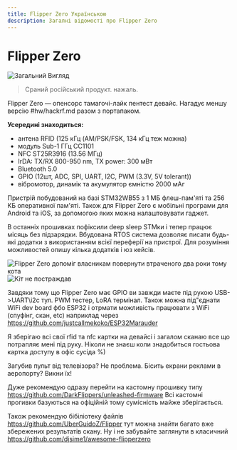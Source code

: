 ```yaml
---
title: Flipper Zero Українською
description: Загалні відомості про Flipper Zero
---
```


# Flipper Zero

![Загальний Вигляд](https://i.imgur.com/gld1jRC.jpeg)


> Сраний російський продукт. нажаль.

Flipper Zero — опенсорс тамагочі-лайк пентест девайс. Нагадує меншу версію #hw/hackrf.md разом з портапаком.

**Усередині знаходиться:**
* антена RFID (125 кГц (AM/PSK/FSK, 134 кГц теж можна)
* модуль Sub-1 ГГц CC1101
* NFC ST25R3916 (13.56 МГц)
* IrDA: TX/RX 800-950 nm, TX power: 300 мВт
* Bluetooth 5.0
* GPIO (12шт, ADC, SPI, UART, I2C, PWM (3.3V, 5V tolerant))
* вібромотор, динамік та акумулятор ємністю 2000 мАг

Пристрій побудований на базі STM32WB55 з 1 МБ флеш-пам'яті та 256 КБ оперативної пам'яті. Також для Flipper Zero є мобільні програми для Android та iOS, за допомогою яких можна налаштовувати гаджет.

В останніх прошивках пофіксили deep sleep STMки і тепер працює місяць без підзарядки. Вбудована RTOS система дозволяє писати будь-які додатки з використанням всієї переферії на пристрої. Для розуміння можливостей опишу кілька додатків і юз кейсів.

![Flipper Zero допоміг власникам повернути втраченого два роки тому кота](https://i.imgur.com/ZSxwYrl.jpeg)
![Кіт не постраждав](https://i.imgur.com/8AGCYPR.png)

Завдяки тому що Flipper Zero має GPIO ви завжди маєте під рукою USB->UART\i2c тул. PWM тестер, LoRA термінал. Також можна під"єднати WiFi dev board фбо ESP32 і отрмати можливість працювати з WiFi (спуфінг, скан, etc) наприклад через https://github.com/justcallmekoko/ESP32Marauder

Я зберігаю всі свої rfid та nfc картки на девайсі і загалом сканаю все що потрапляє мені під руку. Ніколи не знаєш коли знадобиться гостьова картка доступу в офіс сусіда %)

Загубив пульт від телевізора? Не проблема. Бісить екрани реклами в аеропорту? Викни їх!


Дуже рекомендую одразу перейти на кастомну прошивку типу https://github.com/DarkFlippers/unleashed-firmware
Всі кастомні прогивки базуються на офіційній тому сумісність майже зберігається.

Також рекомендую бібіліотеку файлів https://github.com/UberGuidoZ/Flipper тут можна знайти багато вже збережених результатів скану.
Ну і не забувайте заглянути в класичний https://github.com/djsime1/awesome-flipperzero